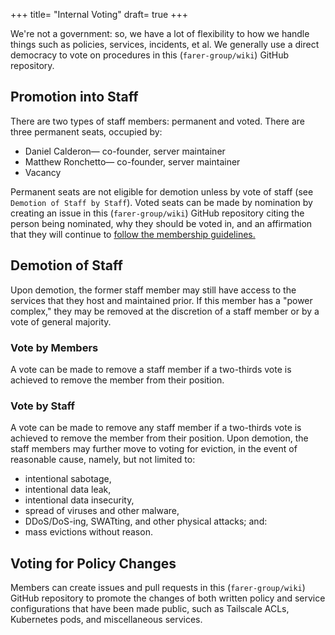 +++
title= "Internal Voting"
draft= true
+++

We're not a government: so, we have a lot of flexibility to how we handle things such as policies, services, incidents, et al. We generally use a direct democracy to vote on procedures in this (`farer-group/wiki`) GitHub repository.

## Promotion into Staff
There are two types of staff members: permanent and voted. There are three permanent seats, occupied by:
- Daniel Calderon—   co-founder, server maintainer
- Matthew Ronchetto— co-founder, server maintainer
- Vacancy

Permanent seats are not eligible for demotion unless by vote of staff (see `Demotion of Staff by Staff`). Voted seats can be made by nomination by creating an issue in this (`farer-group/wiki`) GitHub repository citing the person being nominated, why they should be voted in, and an affirmation that they will continue to [follow the membership guidelines.](@farer-and-you/membership.md)

## Demotion of Staff
Upon demotion, the former staff member may still have access to the services that they host and maintained prior. If this member has a "power complex," they may be removed at the discretion of a staff member or by a vote of general majority.

### Vote by Members
A vote can be made to remove a staff member if a two-thirds vote is achieved to remove the member from their position.

### Vote by Staff
A vote can be made to remove any staff member if a two-thirds vote is achieved to remove the member from their position. Upon demotion, the staff members may further move to voting for eviction, in the event of reasonable cause, namely, but not limited to:
- intentional sabotage,
- intentional data leak,
- intentional data insecurity,
- spread of viruses and other malware,
- DDoS/DoS-ing, SWATting, and other physical attacks; and:
- mass evictions without reason.

## Voting for Policy Changes
Members can create issues and pull requests in this (`farer-group/wiki`) GitHub repository to promote the changes of both written policy and service configurations that have been made public, such as Tailscale ACLs, Kubernetes pods, and miscellaneous services.
